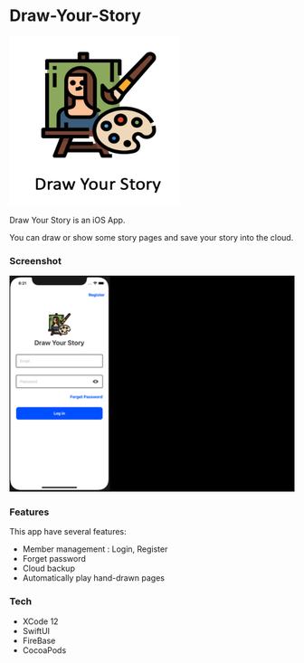 # Draw-Your-Story

<img src="https://github.com/steven-LSC/Draw-Your-Story/blob/main/Logo.png" width="300" height="300">

Draw Your Story is an iOS App.

You can draw or show some story pages and save your story into the cloud.

### Screenshot

![image](https://github.com/steven-LSC/Draw-Your-Story/blob/main/draw-your-story.gif)

### Features

This app have several features:

* Member management : Login, Register
* Forget password
* Cloud backup
* Automatically play hand-drawn pages


### Tech
* XCode 12
* SwiftUI
* FireBase
* CocoaPods
